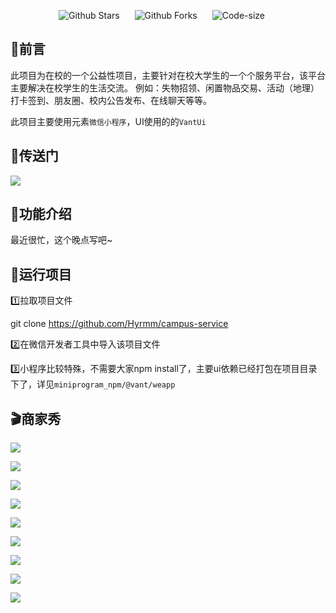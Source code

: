 

<p align="center">
    <a href="https://github.com/Hyrmm/wms-client" target="_blank" style="margin-right: 20px; font-style: normal; text-decoration: none;">
        <img src="https://img.shields.io/github/stars/Hyrmm/campus-service" alt="Github Stars" />
    </a>
    <a href="https://github.com/Hyrmm/wms-client" target="_blank" style="margin-right: 20px; font-style: normal; text-decoration: none;">
        <img src="https://img.shields.io/github/forks/Hyrmm/campus-service" alt="Github Forks" />
    </a>
    <a href="https://github.com/Hyrmm/wms-client" target="_blank" style="margin-right: 20px; font-style: normal; text-decoration: none;">
        <img src="https://img.shields.io/github/languages/code-size/Hyrmm/campus-service" alt="Code-size" />
    </a>
<p />

## :triangular_flag_on_post:前言

此项目为在校的一个公益性项目，主要针对在校大学生的一个个服务平台，该平台主要解决在校学生的生活交流。 例如：失物招领、闲置物品交易、活动（地理）打卡签到、朋友圈、校内公告发布、在线聊天等等。

此项目主要使用元素`微信小程序`，UI使用的的`VantUi`

## :door:传送门

![](https://grab-1301500159.cos.ap-shanghai.myqcloud.com/markDown/code2.png)

## :wrench:功能介绍

最近很忙，这个晚点写吧~

## :rocket:运行项目

:one:拉取项目文件

git clone https://github.com/Hyrmm/campus-service

:two:在微信开发者工具中导入该项目文件

:three:小程序比较特殊，不需要大家npm install了，主要ui依赖已经打包在项目目录下了，详见`miniprogram_npm/@vant/weapp`

## :clapper:商家秀

![](https://grab-1301500159.cos.ap-shanghai.myqcloud.com/markDown/Snipaste_2023-02-17_16-07-11.png)

![](https://grab-1301500159.cos.ap-shanghai.myqcloud.com/markDown/Snipaste_2023-02-17_16-07-41.png)

![](https://grab-1301500159.cos.ap-shanghai.myqcloud.com/markDown/Snipaste_2023-02-17_16-07-54.png)

![](https://grab-1301500159.cos.ap-shanghai.myqcloud.com/markDown/Snipaste_2023-02-17_16-08-11.png)

![](https://grab-1301500159.cos.ap-shanghai.myqcloud.com/markDown/Snipaste_2023-02-17_16-08-27.png)

![](https://grab-1301500159.cos.ap-shanghai.myqcloud.com/markDown/Snipaste_2023-02-17_16-08-40.png)

![](https://grab-1301500159.cos.ap-shanghai.myqcloud.com/markDown/Snipaste_2023-02-17_16-09-08.png)

![](https://grab-1301500159.cos.ap-shanghai.myqcloud.com/markDown/Snipaste_2023-02-17_16-09-38.png)

![](https://grab-1301500159.cos.ap-shanghai.myqcloud.com/markDown/Snipaste_2023-02-17_16-09-52.png)